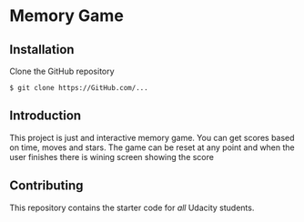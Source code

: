 # Memory Game

## Installation

Clone the GitHub repository

```
$ git clone https://GitHub.com/...
```

## Introduction

This project is just and interactive memory game. You can get scores based on time, moves and stars. The game can be reset at any point and when the user finishes there is wining screen showing the score

## Contributing

This repository contains the starter code for _all_ Udacity students.
